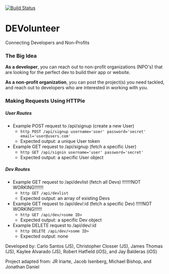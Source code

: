 
[![Build Status](https://travis-ci.org/401JS-iOS/JSbackend.svg?branch=master)](https://travis-ci.org/401JS-iOS/JSbackend)

# DEVolunteer

Connecting Developers and Non-Profits

### The Big Idea

**As a developer**, you can reach out to non-profit organizations (NPO's) that are looking for the perfect dev to build their app or website.

**As a non-profit organization**, you can post the project(s) you need tackled, and reach out to developers who are interested in working with you.

### Making Requests Using HTTPie

##### User Routes

- Example POST request to /api/signup (create a new User)
  - ```http POST /api/signup username='user' password='secret' email='user@users.com'```
  - Expected output: a unique User token
- Example GET request to /api/signup (fetch a specific User)
  - ```http GET /api/signin username='user' password='secret'```
  - Expected output: a specific User object

##### Dev Routes

- Example GET request to /api/devlist (fetch all Devs) !!!!!!!NOT WORKING!!!!!!!
  - ```http GET /api/devlist```
  - Expected output: an array of existing Devs
- Example GET request to /api/dev/:id (fetch a specific Dev) !!!!!NOT WORKING!!!!!!
  - ```http GET /api/dev/<some ID>```
  - Expected output: a specific Dev object
- Example DELETE request to /api/dev/:id
  - ```http DELETE /api/dev/<some ID>```
  - Expected output: none


Developed by: Carlo Santos (JS), Christopher Closser (JS), James Thomas (JS), Kaylee Alvarado (JS), Robert Hatfield (iOS), and Jay Balderas (iOS)

Project adapted from: JR Iriarte, Jacob Isenberg, Michael Bishop, and Jonathan Daniel
